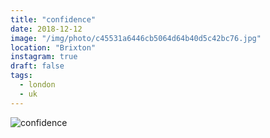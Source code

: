 ```yaml
---
title: "confidence"
date: 2018-12-12
image: "/img/photo/c45531a6446cb5064d64b40d5c42bc76.jpg"
location: "Brixton"
instagram: true
draft: false
tags:
  - london
  - uk
---
```


![confidence](/img/photo/c45531a6446cb5064d64b40d5c42bc76.jpg)
